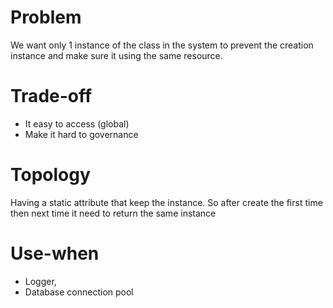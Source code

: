 # Problem
We want only 1 instance of the class in the system to prevent the creation instance and make sure it using the same resource.
# Trade-off
- It easy to access (global)
- Make it hard to governance
# Topology
Having a static attribute that keep the instance.
So after create the first time then next time it need to return  the same instance
# Use-when
- Logger,
- Database connection pool